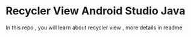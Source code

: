 # Recycler View Android Studio Java
 In this repo , you will learn about recycler view , more details in readme
